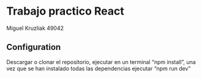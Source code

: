 # Trabajo practico React 

Miguel Kruzliak 49042



## Configuration
Descargar o clonar el repositorio, ejecutar en un terminal “npm install”, una vez que se han instalado todas las dependencias ejecutar  “npm run dev”
